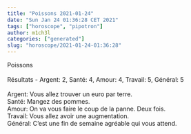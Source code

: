 ```yaml
---
title: "Poissons 2021-01-24"
date: "Sun Jan 24 01:36:28 CET 2021"
tags: ["horoscope", "pipotron"]
author: m1ch3l
categories: ["generated"]
slug: "horoscope/2021-01-24-01:36:28"
---
```


Poissons<br>
<br>
Résultats - Argent: 2, Santé: 4, Amour: 4, Travail: 5, Général: 5<br>
<br>
Argent:  Vous allez trouver un euro par terre. <br>
Santé:   Mangez des pommes. <br>
Amour:   On va vous faire le coup de la panne. Deux fois.<br>
Travail: Vous allez avoir une augmentation. <br>
Général: C’est une fin de semaine agréable qui vous attend.<br>
